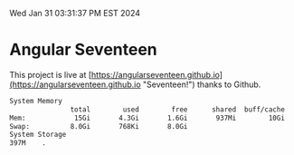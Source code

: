 Wed Jan 31 03:31:37 PM EST 2024

# Angular Seventeen


This project is live at [https://angularseventeen.github.io](https://angularseventeen.github.io "Seventeen!") thanks to Github.

```bash
System Memory
               total        used        free      shared  buff/cache   available
Mem:            15Gi       4.3Gi       1.6Gi       937Mi        10Gi        11Gi
Swap:          8.0Gi       768Ki       8.0Gi
System Storage
397M	.
```
```bash
